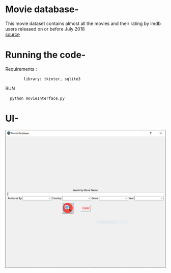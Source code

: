# Movie database-
   This movie dataset contains almost all the movies and their rating by imdb users released on or before July 2018  
   [source](https://www.kaggle.com/datasets/rounakbanik/the-movies-dataset)

# Running the code-
   
   Requirements : 
   
            library: tkinter, sqlite3
   RUN
   
      python movieInterface.py

# UI-
![Screenshot](UI_sample.PNG)
